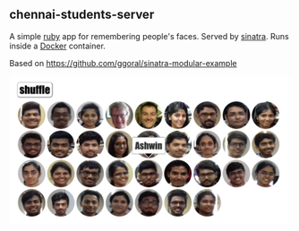 
## chennai-students-server
A simple [ruby](https://www.ruby-lang.org/en/) app for remembering people's faces.
Served by [sinatra](http://www.sinatrarb.com/).
Runs inside a [Docker](https://www.docker.com/) container.

Based on https://github.com/ggoral/sinatra-modular-example

![screenshot](/img/faces-book.png)
